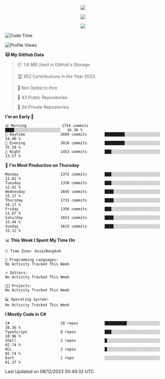 <p align="center">
  <a href="say-hi.gif"> 
    <img align="center" src="say-hi.gif"/>
  </a>
</p>
<p align="center">
  <a href="https://github.com/htthinh1999">
    <img align="center" src="https://github-readme-stats-kappa-pink.vercel.app/api?username=htthinh1999&show_icons=true&count_private=true&theme=dracula"/>
  </a>
</p>
<p align="center">
  <a href="https://github.com/htthinh1999">
    <img src="https://github-readme-stats-kappa-pink.vercel.app/api/top-langs/?username=htthinh1999&layout=compact&langs_count=6&count_private=true&hide=tsql,hlsl,glsl,shaderlab&theme=dracula"/>
  </a>
</p>

<!--START_SECTION:waka-->
![Code Time](http://img.shields.io/badge/Code%20Time-0%20secs-blue)

![Profile Views](http://img.shields.io/badge/Profile%20Views-0-blue)

**🐱 My GitHub Data** 

> 📦 1.6 MB Used in GitHub's Storage 
 > 
> 🏆 952 Contributions in the Year 2023
 > 
> 🚫 Not Opted to Hire
 > 
> 📜 43 Public Repositories 
 > 
> 🔑 24 Private Repositories 
 > 
**I'm an Early 🐤** 

```text
🌞 Morning                1754 commits        ████░░░░░░░░░░░░░░░░░░░░░   16.38 % 
🌆 Daytime                3689 commits        █████████░░░░░░░░░░░░░░░░   34.46 % 
🌃 Evening                3810 commits        █████████░░░░░░░░░░░░░░░░   35.59 % 
🌙 Night                  1453 commits        ███░░░░░░░░░░░░░░░░░░░░░░   13.57 % 
```
📅 **I'm Most Productive on Thursday** 

```text
Monday                   1372 commits        ███░░░░░░░░░░░░░░░░░░░░░░   12.82 % 
Tuesday                  1330 commits        ███░░░░░░░░░░░░░░░░░░░░░░   12.42 % 
Wednesday                1645 commits        ████░░░░░░░░░░░░░░░░░░░░░   15.37 % 
Thursday                 1731 commits        ████░░░░░░░░░░░░░░░░░░░░░   16.17 % 
Friday                   1356 commits        ███░░░░░░░░░░░░░░░░░░░░░░   12.67 % 
Saturday                 1653 commits        ████░░░░░░░░░░░░░░░░░░░░░   15.44 % 
Sunday                   1619 commits        ████░░░░░░░░░░░░░░░░░░░░░   15.12 % 
```


📊 **This Week I Spent My Time On** 

```text
🕑︎ Time Zone: Asia/Bangkok

💬 Programming Languages: 
No Activity Tracked This Week

🔥 Editors: 
No Activity Tracked This Week

🐱‍💻 Projects: 
No Activity Tracked This Week

💻 Operating System: 
No Activity Tracked This Week
```

**I Mostly Code in C#** 

```text
C#                       28 repos            ██████████░░░░░░░░░░░░░░░   38.36 % 
TypeScript               8 repos             ███░░░░░░░░░░░░░░░░░░░░░░   10.96 % 
Shell                    2 repos             █░░░░░░░░░░░░░░░░░░░░░░░░   02.74 % 
HCL                      2 repos             █░░░░░░░░░░░░░░░░░░░░░░░░   02.74 % 
Dart                     1 repo              ░░░░░░░░░░░░░░░░░░░░░░░░░   01.37 % 
```




 Last Updated on 08/12/2023 00:49:32 UTC
<!--END_SECTION:waka-->
